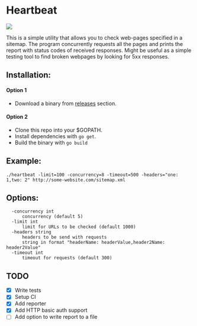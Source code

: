 # Heartbeat

![](https://travis-ci.org/luchkonikita/heartbeat.svg?branch=master)

This is a simple utility that allows you to check web-pages specified in a sitemap.
The program concurrently requests all the pages and prints the report with status
codes of received responses. Might be useful as a simple testing tool to find broken webpages
by looking for 5xx responses.

## Installation:

#### Option 1

- Download a binary from [releases](https://github.com/luchkonikita/heartbeat/releases) section.

#### Option 2
- Clone this repo into your $GOPATH.
- Install dependencies with `go get`.
- Build the binary with `go build`

## Example:

```
./heartbeat -limit=100 -concurrency=8 -timeout=500 -headers="one: 1,two: 2" http://some-website.com/sitemap.xml
```


## Options:

```
  -concurrency int
      concurrency (default 5)
  -limit int
      limit for URLs to be checked (default 1000)
  -headers string
      headers to be send with requests
      string in format "headerName: headerValue,header2Name: header2Value"
  -timeout int
      timeout for requests (default 300)
```

## TODO

- [x] Write tests
- [x] Setup CI
- [x] Add reporter
- [x] Add HTTP basic auth support
- [ ] Add option to write report to a file
